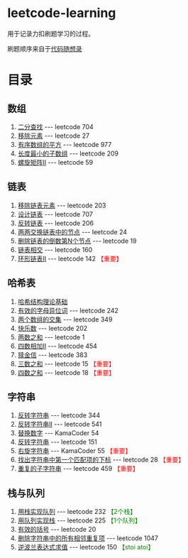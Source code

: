# leetcode-learning
用于记录力扣刷题学习的过程。

刷题顺序来自于[代码随想录](https://programmercarl.com/)

# 目录
## 数组
1. [二分查找](1.数组/1.二分查找.md) --- leetcode 704
2. [移除元素](1.数组/2.移除元素.md) --- leetcode 27
3. [有序数组的平方](1.数组/3.有序数组的平方.md) --- leetcode 977
4. [长度最小的子数组](1.数组/4.长度最小的子数组.md) --- leetcode 209
5. [螺旋矩阵Ⅱ](1.数组/5.螺旋矩阵Ⅱ.md) --- leetcode 59

## 链表
1. [移除链表元素](2.链表/1.移除链表元素.md) --- leetcode 203
2. [设计链表](2.链表/2.设计链表.md) --- leetcode 707
3. [反转链表](2.链表/3.反转链表.md) --- leetcode 206
4. [两两交换链表中的节点](2.链表/4.两两交换链表中的节点.md) --- leetcode 24
5. [删除链表的倒数第N个节点](2.链表/5.删除链表的倒数第N个节点.md) --- leetcode 19
6. [链表相交](2.链表/6.链表相交.md) --- leetcode 160
7. [环形链表Ⅱ](2.链表/7.环形链表Ⅱ.md) --- leetcode 142   <font color="red">【重要】</font>


## 哈希表
1. [哈希结构理论基础](3.哈希表/1.理论基础.md)
2. [有效的字母异位词](3.哈希表/2.有效的字母异位词.md) --- leetcode 242
3. [两个数组的交集](3.哈希表/3.两个数组的交集.md) --- leetcode 349
4. [快乐数](3.哈希表/4.快乐数.md) --- leetcode 202
5. [两数之和](3.哈希表/5.两数之和.md) --- leetcode 1
6. [四数相加Ⅱ](3.哈希表/6.四数相加Ⅱ.md) --- leetcode 454
7. [赎金信](3.哈希表/7.赎金信.md) --- leetcode 383
8. [三数之和](3.哈希表/8.三数之和.md) --- leetcode 15 <font color="red">【重要】</font>
9. [四数之和](3.哈希表/9.四数之和.md) --- leetcode 18 <font color="red">【重要】</font>

## 字符串
1. [反转字符串](4.字符串/1.反转字符串.md) --- leetcode 344
2. [反转字符串Ⅱ](4.字符串/2.反转字符串Ⅱ.md) --- leetcode 541
3. [替换数字](4.字符串/3.替换数字.md) --- KamaCoder 54
4. [反转字符串](4.字符串/4.反转字符串.md) --- leetcode 151
5. [右旋字符串](4.字符串/5.右旋字符串.md) --- KamaCoder 55 <font color="red">【重要】</font>
6. [找出字符串中第一个匹配项的下标](4.字符串/6.找出字符串中第一个匹配项的下标.md) --- leetcode 28 <font color="red">【重要】</font>
7. [重复的子字符串](4.字符串/7.重复的子字符串.md) --- leetcode 459 <font color="red">【重要】</font>

## 栈与队列
1. [用栈实现队列](5.栈与队列/1.用栈实现队列.md) --- leetcode 232 <font color="green">【2个栈】</font>
2. [用队列实现栈](5.栈与队列/2.用队列实现栈.md) --- leetcode 225 <font color="green">【1个队列】</font>
3. [有效的括号](5.栈与队列/3.有效的括号.md) --- leetcode 20
4. [删除字符串中的所有相邻重复项](5.栈与队列/4.删除字符串中的所有相邻重复项.md) --- leetcode 1047
5. [逆波兰表达式求值](5.栈与队列/5.逆波兰表达式求值.md) --- leetcode 150 <font color="green">【stoi atoi】</font>
